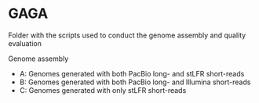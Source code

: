 # GAGA
Folder with the scripts used to conduct the genome assembly and quality evaluation

Genome assembly
- A: Genomes generated with both PacBio long- and stLFR short-reads
- B: Genomes generated with both PacBio long- and Illumina short-reads
- C: Genomes generated with only stLFR short-reads

## 
